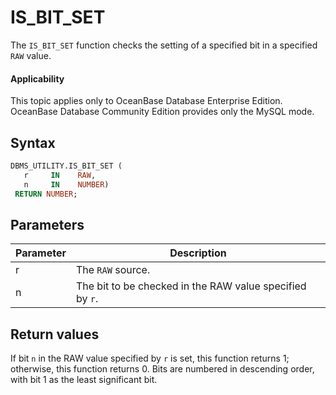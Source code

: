 IS_BIT_SET
===============================

The `IS_BIT_SET` function checks the setting of a specified bit in a specified `RAW` value.

  <main id="notice" >
    <h4>Applicability</h4>
    <p>This topic applies only to OceanBase Database Enterprise Edition. OceanBase Database Community Edition provides only the MySQL mode. </p>
  </main>

Syntax
-----------------------

```sql
DBMS_UTILITY.IS_BIT_SET (
   r     IN    RAW,   
   n     IN    NUMBER)
 RETURN NUMBER;
```



Parameters
-------------------------



| Parameter | Description |
|----|---------------|
| r | The `RAW` source.  |
| n | The bit to be checked in the RAW value specified by `r`.  |



Return values
------------------------

If bit `n` in the RAW value specified by `r` is set, this function returns 1; otherwise, this function returns 0. Bits are numbered in descending order, with bit 1 as the least significant bit.
